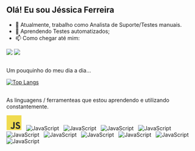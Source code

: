
## Olá! Eu sou Jéssica Ferreira

- 🔭 Atualmente, trabalho como Analista de Suporte/Testes manuais.
- 🌱 Aprendendo Testes automatizados;
- 📫 Como chegar até mim: 

<div>
  <a href="https://www.linkedin.com/in/jesscaferreiraqa/"><img src="https://img.shields.io/badge/LinkedIn-0077B5?style=for-the-badge&logo=linkedin&logoColor=white" target="_blank"></a> 
  <a href="https://www.instagram.com/jessica_kakau/"><img src="https://img.shields.io/badge/-Instagram-%23E4405F?style=for-the-badge&logo=instagram&logoColor=white" target="_blank"></a>
  
</div>

##
Um pouquinho do meu dia a dia...

[![Top Langs](https://github-readme-stats.vercel.app/api/top-langs/?username=JheFerreira&langs_count=8&theme=radical)](https://github.com/JheFerreira/github-readme-stats)

##

As linguagens / ferramenteas que estou aprendendo e utilizando constantemente.
<div>
     <img  src="https://raw.githubusercontent.com/devicons/devicon/1119b9f84c0290e0f0b38982099a2bd027a48bf1/icons/javascript/javascript-original.svg" alt="JavaScript" width="40" height="40"/> &nbsp;
     <img  src="https://cdn.jsdelivr.net/gh/devicons/devicon/icons/androidstudio/androidstudio-original.svg" alt="JavaScript" width="50" height="50"/> &nbsp;
     <img  src="https://cdn.jsdelivr.net/gh/devicons/devicon/icons/flutter/flutter-original.svg" alt="JavaScript" width="50" height="50"/> &nbsp;
     <img  src="https://cdn.jsdelivr.net/gh/devicons/devicon/icons/dart/dart-original.svg" alt="JavaScript" width="50" height="50"/> &nbsp;
     <img  src="https://cdn.jsdelivr.net/gh/devicons/devicon/icons/java/java-original.svg" alt="JavaScript" width="50" height="50"/> &nbsp;
     <img  src="https://cdn.jsdelivr.net/gh/devicons/devicon/icons/html5/html5-original.svg" alt="JavaScript" width="50" height="50"/> &nbsp;
     <img  src="https://cdn.jsdelivr.net/gh/devicons/devicon/icons/css3/css3-original.svg" alt="JavaScript" width="50" height="50"/> &nbsp;
     <img  src="https://cdn.jsdelivr.net/gh/devicons/devicon/icons/nodejs/nodejs-original.svg" alt="JavaScript" width="50" height="50"/> &nbsp;
     <img  src="https://cdn.jsdelivr.net/gh/devicons/devicon/icons/vscode/vscode-original.svg" alt="JavaScript" width="50" height="50"/> &nbsp;
     <img  src="https://cdn.jsdelivr.net/gh/devicons/devicon/icons/postgresql/postgresql-original.svg" alt="JavaScript" width="50" height="50"/> &nbsp;
     <img  src="https://cdn.jsdelivr.net/gh/devicons/devicon/icons/intellij/intellij-original.svg" alt="JavaScript" width="50" height="50"/> &nbsp; 
   


  
  ##
 

    
   




